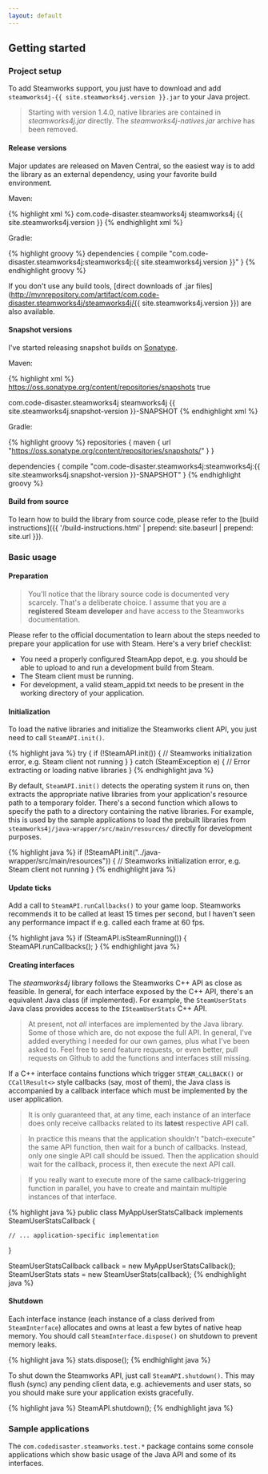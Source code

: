 ```yaml
---
layout: default
---
```


## Getting started

### Project setup

To add Steamworks support, you just have to download and add ```steamworks4j-{{ site.steamworks4j.version }}.jar``` to your Java project.

> Starting with version 1.4.0, native libraries are contained in *steamworks4j.jar* directly. The *steamworks4j-natives.jar* archive has been removed.

#### Release versions

Major updates are released on Maven Central, so the easiest way is to add the library as an external dependency, using your favorite build environment.

Maven:

{% highlight xml %}
<dependencies>
  <dependency>
    <groupId>com.code-disaster.steamworks4j</groupId>
    <artifactId>steamworks4j</artifactId>
    <version>{{ site.steamworks4j.version }}</version>
  </dependency>
</dependencies>
{% endhighlight xml %}

Gradle:

{% highlight groovy %}
dependencies {
	compile "com.code-disaster.steamworks4j:steamworks4j:{{ site.steamworks4j.version }}"
}
{% endhighlight groovy %}

If you don't use any build tools, [direct downloads of .jar files](http://mvnrepository.com/artifact/com.code-disaster.steamworks4j/steamworks4j/{{ site.steamworks4j.version }}) are also available.

#### Snapshot versions

I've started releasing snapshot builds on [Sonatype](https://oss.sonatype.org/content/repositories/snapshots/).

Maven:

{% highlight xml %}
<repositories>
  <repository>
    <url>https://oss.sonatype.org/content/repositories/snapshots</url>
    <snapshots>
      <enabled>true</enabled>
    </snapshots>
  </repository>
</repositories>

<dependency>
  <groupId>com.code-disaster.steamworks4j</groupId>
  <artifactId>steamworks4j</artifactId>
  <version>{{ site.steamworks4j.snapshot-version }}-SNAPSHOT</version>
</dependency>
{% endhighlight xml %}

Gradle:

{% highlight groovy %}
repositories {
    maven {
        url "https://oss.sonatype.org/content/repositories/snapshots/"
    }
}

dependencies {
	compile "com.code-disaster.steamworks4j:steamworks4j:{{ site.steamworks4j.snapshot-version }}-SNAPSHOT"
}
{% endhighlight groovy %}

#### Build from source

To learn how to build the library from source code, please refer to the [build instructions]({{ '/build-instructions.html' | prepend: site.baseurl | prepend: site.url }}).

### Basic usage

#### Preparation

> You'll notice that the library source code is documented very scarcely. That's a deliberate choice. I assume that you are a **registered Steam developer** and have access to the Steamworks documentation.

Please refer to the official documentation to learn about the steps needed to prepare your application for use with Steam. Here's a very brief checklist:

- You need a properly configured SteamApp depot, e.g. you should be able to upload to and run a development build from Steam.
- The Steam client must be running.
- For development, a valid steam_appid.txt needs to be present in the working directory of your application.

#### Initialization

To load the native libraries and initialize the Steamworks client API, you just need to call ```SteamAPI.init()```.

{% highlight java %}
try {
    if (!SteamAPI.init()) {
        // Steamworks initialization error, e.g. Steam client not running
    }
} catch (SteamException e) {
    // Error extracting or loading native libraries
}
{% endhighlight java %}

By default, ```SteamAPI.init()``` detects the operating system it runs on, then extracts the appropriate native libraries from your application's resource path to a temporary folder. There's a second function which allows to specify the path to a directory containing the native libraries. For example, this is used by the sample applications to load the prebuilt libraries from ```steamworks4j/java-wrapper/src/main/resources/``` directly for development purposes.

{% highlight java %}
if (!SteamAPI.init("../java-wrapper/src/main/resources")) {
	// Steamworks initialization error, e.g. Steam client not running
}
{% endhighlight java %}

#### Update ticks

Add a call to ```SteamAPI.runCallbacks()``` to your game loop. Steamworks recommends it to be called at least 15 times per second, but I haven't seen any performance impact if e.g. called each frame at 60 fps.

{% highlight java %}
if (SteamAPI.isSteamRunning()) {
	SteamAPI.runCallbacks();
}
{% endhighlight java %}

#### Creating interfaces

The *steamworks4j* library follows the Steamworks C++ API as close as feasible. In general, for each interface exposed by the C++ API, there's an equivalent Java class (if implemented). For example, the ```SteamUserStats``` Java class provides access to the ```ISteamUserStats``` C++ API.

> At present, not *all* interfaces are implemented by the Java library. Some of those which are, do not expose the full API. In general, I've added everything I needed for our own games, plus what I've been asked to. Feel free to send feature requests, or even better, pull requests on Github to add the functions and interfaces still missing.

If a C++ interface contains functions which trigger ```STEAM_CALLBACK()``` or ```CCallResult<>``` style callbacks (say, most of them), the Java class is accompanied by a callback interface which must be implemented by the user application.

> It is only guaranteed that, at any time, each instance of an interface does only receive callbacks related to its **latest** respective API call.

> In practice this means that the application shouldn't "batch-execute" the same API function, then wait for a bunch of callbacks. Instead, only one single API call should be issued. Then the application should wait for the callback, process it, then execute the next API call.

> If you really want to execute more of the same callback-triggering function in parallel, you have to create and maintain multiple instances of that interface.

{% highlight java %}
public class MyAppUserStatsCallback
        implements SteamUserStatsCallback {

	// ... application-specific implementation
}

SteamUserStatsCallback callback = new MyAppUserStatsCallback();
SteamUserStats stats = new SteamUserStats(callback);
{% endhighlight java %}

#### Shutdown

Each interface instance (each instance of a class derived from ```SteamInterface```) allocates and owns at least a few bytes of native heap memory. You should call ```SteamInterface.dispose()``` on shutdown to prevent memory leaks.

{% highlight java %}
stats.dispose();
{% endhighlight java %}

To shut down the Steamworks API, just call ```SteamAPI.shutdown()```. This may flush (sync) any pending client data, e.g. achievements and user stats, so you should make sure your application exists gracefully.

{% highlight java %}
SteamAPI.shutdown();
{% endhighlight java %}

### Sample applications

The `com.codedisaster.steamworks.test.*` package contains some console applications which show basic usage of the Java API and some of its interfaces.
